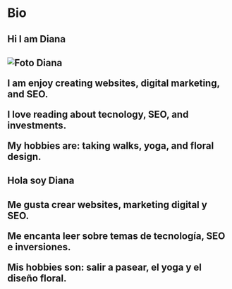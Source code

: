 # Bio

<!--The main tag helps search engines and other developers find the main content of your page-->

<main>
  
  <h2>Hi I am Diana<h2>
  
   <img src="https://github.com/dizurita/mywebsite/blob/71f81b17f53c5e4f9d95e120fa97709831986c63/Diana%20Z%20foto.jpeg" alt="Foto Diana"> 

  <p>I am enjoy creating websites, digital marketing, and SEO.</p>
  <p>I love reading about tecnology, SEO, and investments.</p>
  <p>My hobbies are: taking walks, yoga, and floral design.</p>

<h2>Hola soy Diana<h2>

  <p>Me gusta crear websites, marketing digital y SEO.</p>
  <p>Me encanta leer sobre temas de tecnología, SEO e inversiones.</p>
  <p>Mis hobbies son: salir a pasear, el yoga y el diseño floral.</p>
</main>
 
<!--This is a comment. HTML5 Descriptive HTML tags. These include main, header, footer, nav, video, article, section and others.
These tags give a descriptive structure to your HTML, make your HTML easier to read, and help with SEO and accessibility.--> 
